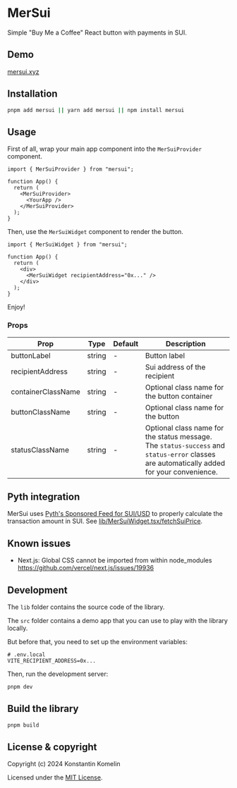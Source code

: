 # MerSui
Simple "Buy Me a Coffee" React button with payments in SUI.

## Demo

[mersui.xyz](https://mersui.xyz)

## Installation

```bash
pnpm add mersui || yarn add mersui || npm install mersui
```

## Usage

First of all, wrap your main app component into the `MerSuiProvider` component.

```tsx
import { MerSuiProvider } from "mersui";

function App() {
  return (
    <MerSuiProvider>
      <YourApp />
    </MerSuiProvider>
  );
}
```

Then, use the `MerSuiWidget` component to render the button.

```tsx
import { MerSuiWidget } from "mersui";

function App() {
  return (
    <div>
      <MerSuiWidget recipientAddress="0x..." />
    </div>
  );
}
```

Enjoy!

### Props

| Prop                | Type     | Default | Description |
| ------------------- | -------- | ------- | ----------- |
| buttonLabel         | string   | -       | Button label |
| recipientAddress    | string   | -       | Sui address of the recipient |
| containerClassName  | string   | -       | Optional class name for the button container |
| buttonClassName     | string   | -       | Optional class name for the button |
| statusClassName     | string   | -       | Optional class name for the status message. The `status-success` and `status-error` classes are automatically added for your convenience. |

## Pyth integration

MerSui uses [Pyth's Sponsored Feed for SUI/USD](https://docs.pyth.network/price-feeds/sponsored-feeds/sui) to properly calculate the transaction amount in SUI. 
See [lib/MerSuiWidget.tsx/fetchSuiPrice](/lib/components/MerSuiWidget.tsx#L184).

## Known issues

- Next.js: Global CSS cannot be imported from within node_modules https://github.com/vercel/next.js/issues/19936

## Development

The `lib` folder contains the source code of the library.

The `src` folder contains a demo app that you can use to play with the library locally.

But before that, you need to set up the environment variables:

```
# .env.local
VITE_RECIPIENT_ADDRESS=0x...
```

Then, run the development server:

```bash
pnpm dev
```

## Build the library

```bash
pnpm build
```

## License & copyright

Copyright (c) 2024 Konstantin Komelin

Licensed under the [MIT License](LICENSE).
